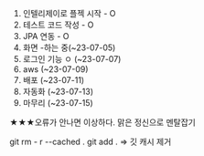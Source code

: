 1. 인텔리제이로 플젝 시작 - O
2. 테스트 코드 작성 - O
3. JPA 연동 - O
4. 화면 -하는 중(~23-07-05)
5. 로그인 기능 ㅇ (~23-07-07)
6. aws (~23-07-09)
7. 배포 (~23-07-11)
8. 자동화 (~23-07-13)
9. 마무리 (~23-07-15)

★★★오류가 안나면 이상하다. 맑은 정신으로 멘탈잡기

git rm - r --cached . 
git add . 
=> 깃 캐시 제거 


